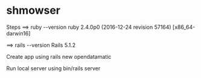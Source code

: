 # shmowser


Steps
==> ruby --version ruby 2.4.0p0 (2016-12-24 revision 57164) [x86_64-darwin16]


==> rails --version Rails 5.1.2


Create app using
rails new opendatamatic


Run local server using
bin/rails server